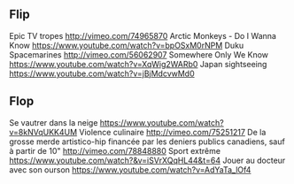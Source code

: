 ## Flip

Epic TV tropes
    http://vimeo.com/74965870
Arctic Monkeys - Do I Wanna Know
    https://www.youtube.com/watch?v=bpOSxM0rNPM
Duku Spacemarines
    http://vimeo.com/56062907
Somewhere Only We Know
    https://www.youtube.com/watch?v=XqWig2WARb0
Japan sightseeing
    https://www.youtube.com/watch?v=jBjMdcvwMd0  

## Flop

Se vautrer dans la neige
    https://www.youtube.com/watch?v=8kNVqUKK4UM
Violence culinaire
    http://vimeo.com/75251217
De la grosse merde artistico-hip financée par les deniers publics canadiens, sauf à partir de 10"
    http://vimeo.com/78848880
Sport extrême
    https://www.youtube.com/watch?&v=iSVrXQqHL44&t=64
Jouer au docteur avec son ourson
    https://www.youtube.com/watch?v=AdYaTa_lOf4 

